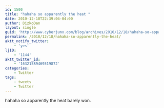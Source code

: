 ```yaml
---
id: 1500
title: "hahaha so apparently the heat "
date: 2010-12-18T22:39:04-04:00
author: DizkoDan
layout: single
guid: 'http://www.cyberjunx.com/blog/archives/2010/12/18/hahaha-so-apparently-the-heat/'
permalink: /2010/12/18/hahaha-so-apparently-the-heat/
aktt_notify_twitter:
    - 'yes'
ljID:
    - '1144'
aktt_twitter_id:
    - '16321589469519872'
categories:
    - Twitter
tags:
    - tweets
    - Twitter
---
```


hahaha so apparently the heat barely won.